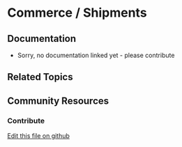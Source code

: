# Commerce / Shipments

## Documentation

* Sorry, no documentation linked yet - please contribute

## Related Topics

## Community Resources

### Contribute

[Edit this file on github](https://github.com/olafk/controlpanel-documentation-docs/blob/master/md/74en/com_liferay_commerce_shipment_web_internal_portlet_CommerceShipmentPortlet/editCommerceShipment.md)
